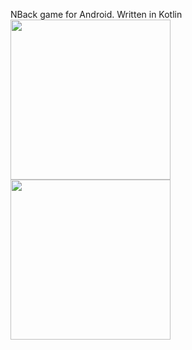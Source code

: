NBack game for Android. Written in Kotlin
<br>
<img src="https://github.com/AlTheMan/nback/assets/103257111/4932b93a-7fb2-470b-9a96-9f42471be520" width="256"/>
<img src="https://github.com/AlTheMan/nback/assets/103257111/f9f2971d-78df-42b6-83e7-431896ec9f79" width="256"/>

